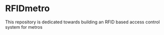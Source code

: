 # RFIDmetro
This repository is dedicated towards building an RFID based access control system for metros
